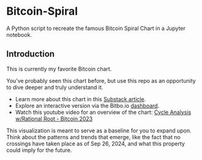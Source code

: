 # Bitcoin-Spiral
A Python script to recreate the famous Bitcoin Spiral Chart in a Jupyter notebook.

## Introduction
This is currently my favorite Bitcoin chart. 

You’ve probably seen this chart before, but use this repo as an opportunity to dive deeper and truly understand it.

- Learn more about this chart in this [Substack article](https://bitcoinstrategy.substack.com/p/bitcoin-spiral).
- Explore an interactive version via the Bitbo.io [dashboard](https://charts.bitbo.io/halving-spiral/).
- Watch this youtube video for an overview of the chart: [Cycle Analysis w/Rational Root - Bitcoin 2023](https://youtu.be/AsT55mpG_G0?si=GOVr_h4TSF5Aoi9l) 

This visualization is meant to serve as a baseline for you to expand upon. Think about the patterns and trends that emerge, like the fact that no crossings have taken place as of Sep 26, 2024, and what this property could imply for the future.
